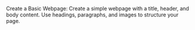 Create a Basic Webpage: Create a simple webpage with a title, header, and body content. Use headings, paragraphs, and images to structure your page.
